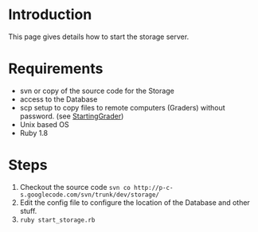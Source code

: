 # Introduction #

This page gives details how to start the storage server.


# Requirements #

  * svn or copy of the source code for the Storage
  * access to the Database
  * scp setup to copy files to remote computers (Graders) without password. (see [StartingGrader](StartingGrader.md))
  * Unix based OS
  * Ruby 1.8

# Steps #

  1. Checkout the source code `svn co http://p-c-s.googlecode.com/svn/trunk/dev/storage/`
  1. Edit the config file to configure the location of the Database and other stuff.
  1. `ruby start_storage.rb`

